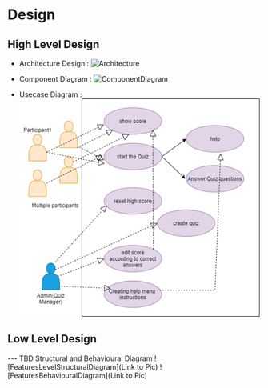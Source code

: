 
# Design

## High Level Design 

* Architecture Design :
![Architecture](https://github.com/Saijoshitha/ltts_miniproject_c/blob/main/2_Design/Untitled%20Diagram.drawio)

* Component Diagram :
![ComponentDiagram](https://github.com/Saijoshitha/ltts_miniproject_c/blob/main/2_Design/component.drawio)

* Usecase Diagram :
![UsecaseDiagram](https://github.com/Saijoshitha/ltts_miniproject_c/blob/main/2_Design/usecase.png)

## Low Level Design 

--- TBD Structural and Behavioural Diagram
![FeaturesLevelStructuralDiagram](Link to Pic)
![FeaturesBehaviouralDiagram](Link to Pic)
